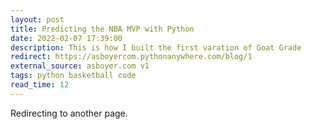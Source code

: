 ```yaml
---
layout: post
title: Predicting the NBA MVP with Python
date: 2022-02-07 17:39:00
description: This is how I built the first varation of Goat Grade
redirect: https://asboyercom.pythonanywhere.com/blog/1
external_source: asboyer.com v1
tags: python basketball code
read_time: 12
---
```


Redirecting to another page.